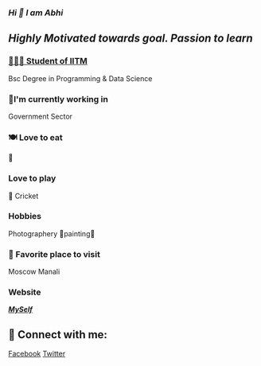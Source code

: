 ### ***Hi 👋 I am Abhi***
## ***Highly Motivated towards goal. Passion to learn***
### [🧑🏻‍💻 Student of IITM](https://onlinedegree.iitm.ac.in/)
Bsc Degree in Programming & Data Science
### 🔭I'm currently working in 
Government Sector
### 🍽️ Love to eat
🍗 
### Love to play 
🏏 Cricket
### Hobbies
Photographery 📸painting🎨
### 🚞 Favorite place to visit
Moscow 
Manali
### Website
***[MySelf](http://sinhaabhinashkumar.me/)***
## 🤝 Connect with me:
[Facebook](https://www.facebook.com/abhisinha88)
[Twitter](https://twitter.com)

